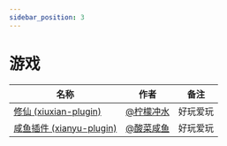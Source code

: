 ```yaml
---
sidebar_position: 3
---
```


# 游戏


| 名称  |  作者  | 备注  |
|-------| ----- |------ |
|[修仙 (xiuxian-plugin)](https://github.com/ningmengchongshui/xiuxian-plugin)|[@柠檬冲水](https://github.com/ningmengchongshui)|好玩爱玩|
|[咸鱼插件 (xianyu-plugin)](https://gitee.com/suancaixianyu/xianyu-plugin-v4)|[@酸菜咸鱼](https://github.com/suancaixianyu)|好玩爱玩|
